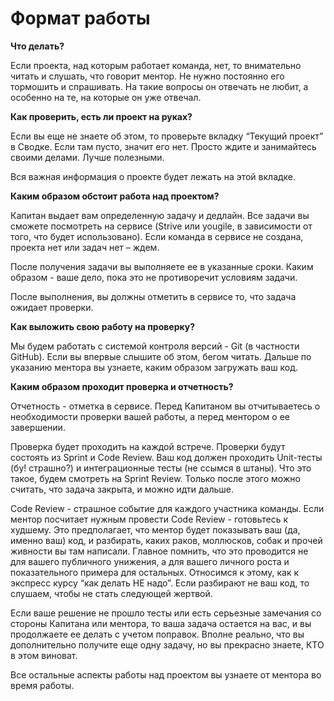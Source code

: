 # Формат работы

**Что делать?**

Если проекта, над которым работает команда, нет, то внимательно читать и слушать, что говорит ментор. Не нужно постоянно его тормошить и спрашивать. На такие вопросы он отвечать не любит, а особенно на те, на которые он уже отвечал.

**Как проверить, есть ли проект на руках?**

Если вы еще не знаете об этом, то проверьте вкладку “Текущий проект” в Сводке. Если там пусто, значит его нет. Просто ждите и занимайтесь своими делами. Лучше полезными.

Вся важная информация о проекте будет лежать на этой вкладке.

**Каким образом обстоит работа над проектом?**

Капитан выдает вам определенную задачу и дедлайн. Все задачи вы сможете посмотреть на сервисе (Strive или yougile, в зависимости от того, что будет использовано). Если команда в сервисе не создана, проекта нет или задач нет – ждем.

После получения задачи вы выполняете ее в указанные сроки. Каким образом - ваше дело, пока это не противоречит условиям задачи.

После выполнения, вы должны отметить в сервисе то, что задача ожидает проверки.

**Как выложить свою работу на проверку?**

Мы будем работать с системой контроля версий - Git (в частности GitHub). Если вы впервые слышите об этом, бегом читать. Дальше по указанию ментора вы узнаете, каким образом загружать ваш код.

**Каким образом проходит проверка и отчетность?**

Отчетность - отметка в сервисе. Перед Капитаном вы отчитываетесь о необходимости проверки вашей работы, а перед ментором о ее завершении.

Проверка будет проходить на каждой встрече. Проверки будут состоять из Sprint и Code Review. Ваш код должен проходить Unit-тесты (бу! страшно?) и интеграционные тесты (не ссымся в штаны). Что это такое, будем смотреть на Sprint Review. Только после этого можно считать, что задача закрыта, и можно идти дальше.

Code Review - страшное событие для каждого участника команды. Если ментор посчитает нужным провести Code Review - готовьтесь к худшему. Это предполагает, что ментор будет показывать ваш (да, именно ваш) код, и разбирать, каких раков, моллюсков, собак и прочей живности вы там написали. Главное помнить, что это проводится не для вашего публичного унижения, а для вашего личного роста и показательного примера для остальных. Относимся к этому, как к экспресс курсу “как делать НЕ надо”. Если разбирают не ваш код, то слушаем, чтобы не стать следующей жертвой.

Если ваше решение не прошло тесты или есть серьезные замечания со стороны Капитана или ментора, то ваша задача остается на вас, и вы продолжаете ее делать с учетом поправок. Вполне реально, что вы дополнительно получите еще одну задачу, но вы прекрасно знаете, КТО в этом виноват.

Все остальные аспекты работы над проектом вы узнаете от ментора во время работы.